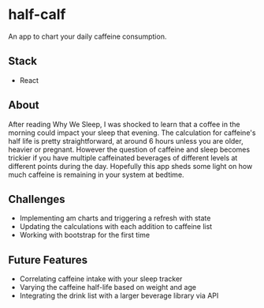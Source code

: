 # half-calf

An app to chart your daily caffeine consumption.

## Stack

- React

## About

After reading Why We Sleep, I was shocked to learn that a coffee in the morning could impact your sleep that evening. The calculation for caffeine's half life is pretty straightforward, at around 6 hours unless you are older, heavier or pregnant. However the question of caffeine and sleep becomes trickier if you have multiple caffeinated beverages of different levels at different points during the day. Hopefully this app sheds some light on how much caffeine is remaining in your system at bedtime. 

## Challenges

- Implementing am charts and triggering a refresh with state
- Updating the calculations with each addition to caffeine list
- Working with bootstrap for the first time

## Future Features

- Correlating caffeine intake with your sleep tracker
- Varying the caffeine half-life based on weight and age
- Integrating the drink list with a larger beverage library via API
